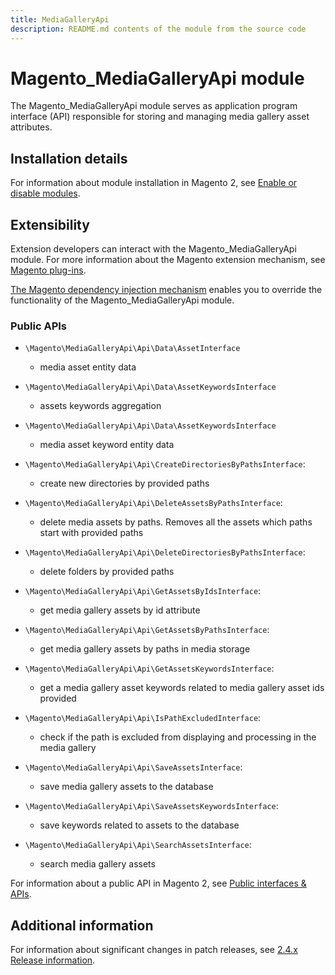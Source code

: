 ```yaml
---
title: MediaGalleryApi
description: README.md contents of the module from the source code
---
```


# Magento_MediaGalleryApi module

The Magento_MediaGalleryApi module serves as application program interface (API) responsible for storing and managing media gallery asset attributes.

## Installation details

For information about module installation in Magento 2, see [Enable or disable modules](https://experienceleague.adobe.com/docs/commerce-operations/installation-guide/tutorials/manage-modules.html).

## Extensibility

Extension developers can interact with the Magento_MediaGalleryApi module. For more information about the Magento extension mechanism, see [Magento plug-ins](https://developer.adobe.com/commerce/php/development/components/plugins/).

[The Magento dependency injection mechanism](https://developer.adobe.com/commerce/php/development/components/dependency-injection/) enables you to override the functionality of the Magento_MediaGalleryApi module.

### Public APIs

- `\Magento\MediaGalleryApi\Api\Data\AssetInterface`
    - media asset entity data

- `\Magento\MediaGalleryApi\Api\Data\AssetKeywordsInterface`
    - assets keywords aggregation

- `\Magento\MediaGalleryApi\Api\Data\AssetKeywordsInterface`
    - media asset keyword entity data

- `\Magento\MediaGalleryApi\Api\CreateDirectoriesByPathsInterface`:
    - create new directories by provided paths

- `\Magento\MediaGalleryApi\Api\DeleteAssetsByPathsInterface`:
    - delete media assets by paths. Removes all the assets which paths start with provided paths

- `\Magento\MediaGalleryApi\Api\DeleteDirectoriesByPathsInterface`:
    - delete folders by provided paths

- `\Magento\MediaGalleryApi\Api\GetAssetsByIdsInterface`:
    - get media gallery assets by id attribute

- `\Magento\MediaGalleryApi\Api\GetAssetsByPathsInterface`:
    - get media gallery assets by paths in media storage

- `\Magento\MediaGalleryApi\Api\GetAssetsKeywordsInterface`:
    - get a media gallery asset keywords related to media gallery asset ids provided

- `\Magento\MediaGalleryApi\Api\IsPathExcludedInterface`:
    - check if the path is excluded from displaying and processing in the media gallery

- `\Magento\MediaGalleryApi\Api\SaveAssetsInterface`:
    - save media gallery assets to the database

- `\Magento\MediaGalleryApi\Api\SaveAssetsKeywordsInterface`:
    - save keywords related to assets to the database
  
- `\Magento\MediaGalleryApi\Api\SearchAssetsInterface`:
    - search media gallery assets

For information about a public API in Magento 2, see [Public interfaces & APIs](https://developer.adobe.com/commerce/php/development/components/api-concepts/).

## Additional information

For information about significant changes in patch releases, see [2.4.x Release information](https://experienceleague.adobe.com/docs/commerce-operations/release/notes/overview.html).
